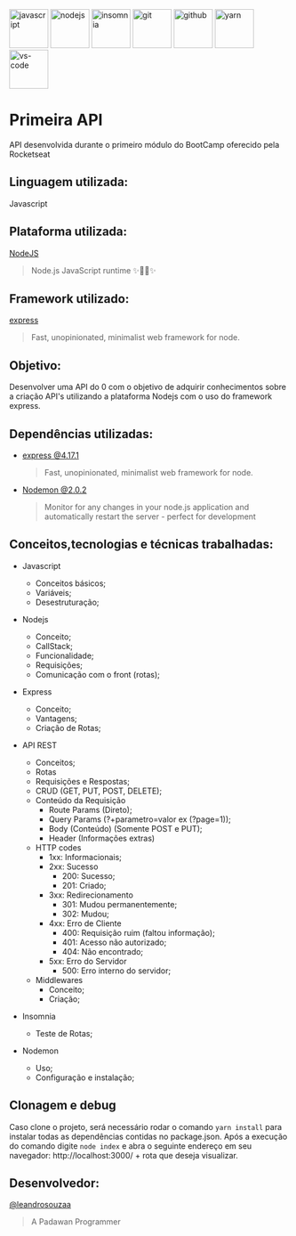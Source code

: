 <div>
  <a target="_blank" maring-right="10">
    <img height="70" src="https://i.postimg.cc/Hczvc0Tn/javascript.png" alt="javascript"/>
  </a>
  <a target="_blank">
    <img height="70" src="https://i.postimg.cc/PrrMbYVN/nodejs.png" alt="nodejs"/>
  </a>
  <a target='_blank'>
    <img  height="70" src='https://i.postimg.cc/T1MqQ19C/insomnia.png'alt='insomnia'/>
  </a>
  <a target="_blank">
    <img height="70" src="https://i.postimg.cc/6yr2dMDM/git.png" alt="git"/>
  </a> 
  <a target="_blank">
    <img  height="70" src="https://i.postimg.cc/Yv8vPh2g/github.png" alt="github"/>
  </a>
  <a target="_blank">
    <img  height="70" src="https://i.postimg.cc/k2j5czwv/yarn.png" alt="yarn"/>
  </a> 
  <a target="_blank">
    <img height="70" src="https://i.postimg.cc/qtRNH4gF/vs-code.png" alt="vs-code"/>
  </a> 
 
</div>

# Primeira API
API desenvolvida durante o primeiro módulo do BootCamp oferecido pela Rocketseat

## Linguagem utilizada: 
   Javascript
   
## Plataforma utilizada:
  [NodeJS](https://github.com/nodejs/node)
  >Node.js JavaScript runtime ✨🐢🚀✨

## Framework utilizado:
  [express](https://github.com/expressjs/express)
  >Fast, unopinionated, minimalist web framework for node.

## Objetivo:
  Desenvolver uma API do 0 com o objetivo de adquirir conhecimentos sobre a criação API's utilizando a plataforma Nodejs com o uso do framework express.
  
## Dependências utilizadas:
  * [express @4.17.1](https://github.com/expressjs/express)
    >Fast, unopinionated, minimalist web framework for node.
  * [Nodemon @2.0.2](https://github.com/remy/nodemon)
    >Monitor for any changes in your node.js application and automatically restart the server - perfect for development 
    
## Conceitos,tecnologias e técnicas trabalhadas:
  * Javascript
    - Conceitos básicos;
    - Variáveis;
    - Desestruturação;
  
  * Nodejs
    - Conceito;
    - CallStack;
    - Funcionalidade;
    - Requisições;
    - Comunicação com o front (rotas);

  * Express
    - Conceito;
    - Vantagens;
    - Criação de Rotas;

  * API REST
    - Conceitos;
    - Rotas
    - Requisições e Respostas;
    - CRUD (GET, PUT, POST, DELETE);
    - Conteúdo da Requisição
      - Route Params (Direto);
      - Query Params (?+parametro=valor ex (?page=1));
      - Body (Conteúdo) (Somente POST e PUT);
      - Header (Informações extras)
    - HTTP codes
      * 1xx: Informacionais;
      * 2xx: Sucesso
        - 200: Sucesso;
        - 201: Criado;
      * 3xx: Redirecionamento
        - 301: Mudou permanentemente;
        - 302: Mudou;
      * 4xx: Erro de Cliente
        - 400: Requisição ruim (faltou informação);
        - 401: Acesso não autorizado;
        - 404: Não encontrado;
      - 5xx: Erro do Servidor
        - 500: Erro interno do servidor;
    - Middlewares
      - Conceito;
      - Criação;

  * Insomnia
    - Teste de Rotas;
  * Nodemon
    - Uso;
    - Configuração e instalação;

## Clonagem e debug
Caso clone o projeto, será necessário rodar o comando ```yarn install``` para instalar todas as dependências contidas no package.json.
Após a execução do comando digite ```node index``` e abra o seguinte endereço em seu navegador: http://localhost:3000/ + rota que deseja visualizar.
 
## Desenvolvedor:
  [@leandrosouzaa](https://github.com/leandrosouzaa)
  >A Padawan Programmer
 
